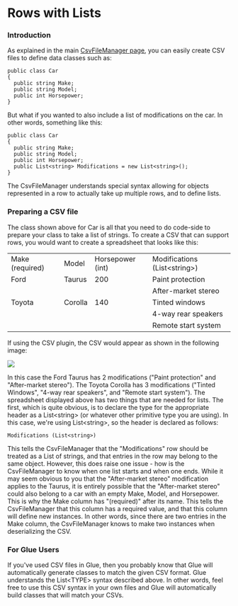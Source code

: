 # Rows with Lists

### Introduction

As explained in the main [CsvFileManager page](../../../../../frb/docs/index.php), you can easily create CSV files to define data classes such as:

```
public class Car
{
  public string Make;
  public string Model;
  public int Horsepower;
}
```

But what if you wanted to also include a list of modifications on the car. In other words, something like this:

```
public class Car
{
  public string Make;
  public string Model;
  public int Horsepower;
  public List<string> Modifications = new List<string>();
}
```

The CsvFileManager understands special syntax allowing for objects represented in a row to actually take up multiple rows, and to define lists.

### Preparing a CSV file

The class shown above for Car is all that you need to do code-side to prepare your class to take a list of strings. To create a CSV that can support rows, you would want to create a spreadsheet that looks like this:

|                 |         |                  |                               |
| --------------- | ------- | ---------------- | ----------------------------- |
| Make (required) | Model   | Horsepower (int) | Modifications (List\<string>) |
| Ford            | Taurus  | 200              | Paint protection              |
|                 |         |                  | After-market stereo           |
| Toyota          | Corolla | 140              | Tinted windows                |
|                 |         |                  | 4-way rear speakers           |
|                 |         |                  | Remote start system           |

If using the CSV plugin, the CSV would appear as shown in the following image:

![](../../../../../.gitbook/assets/2017-05-img\_59189f093974d.png)

In this case the Ford Taurus has 2 modifications ("Paint protection" and "After-market stereo"). The Toyota Corolla has 3 modifications ("Tinted Windows", "4-way rear speakers", and "Remote start system"). The spreadsheet displayed above has two things that are needed for lists. The first, which is quite obvious, is to declare the type for the appropriate header as a List\<string> (or whatever other primitive type you are using). In this case, we're using List\<string>, so the header is declared as follows:

```
Modifications (List<string>)
```

This tells the CsvFileManager that the "Modifications" row should be treated as a List of strings, and that entries in the row may belong to the same object. However, this does raise one issue - how is the CsvFileManager to know when one list starts and when one ends. While it may seem obvious to you that the "After-market stereo" modification applies to the Taurus, it is entirely possible that the "After-market stereo" could also belong to a car with an empty Make, Model, and Horsepower. This is why the Make column has "(required)" after its name. This tells the CsvFileManager that this column has a required value, and that this column will define new instances. In other words, since there are two entries in the Make column, the CsvFileManager knows to make two instances when deserializing the CSV.

### For Glue Users

If you've used CSV files in Glue, then you probably know that Glue will automatically generate classes to match the given CSV format. Glue understands the List\<TYPE> syntax described above. In other words, feel free to use this CSV syntax in your own files and Glue will automatically build classes that will match your CSVs.
